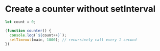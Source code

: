 # Create a counter without setInterval

```js
let count = 0;

(function counter() {
  console.log(`${count++}`);
  setTimeout(main, 1000); // recursively call every 1 second
})
```
